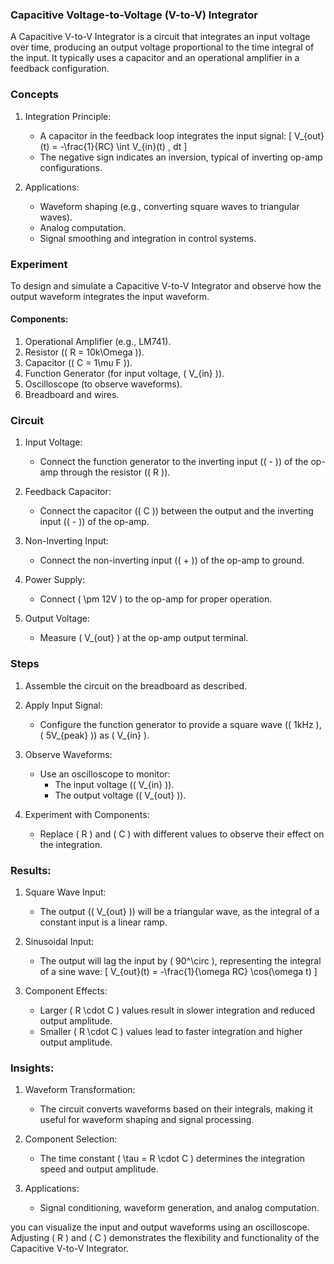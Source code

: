 ### Capacitive Voltage-to-Voltage (V-to-V) Integrator

A Capacitive V-to-V Integrator is a circuit that integrates an input voltage over time, producing an output voltage proportional to the time integral of the input. It typically uses a capacitor and an operational amplifier in a feedback configuration.

### Concepts

1. Integration Principle:
   - A capacitor in the feedback loop integrates the input signal:
     \[
     V_{out}(t) = -\frac{1}{RC} \int V_{in}(t) \, dt
     \]
   - The negative sign indicates an inversion, typical of inverting op-amp configurations.

2. Applications:
   - Waveform shaping (e.g., converting square waves to triangular waves).
   - Analog computation.
   - Signal smoothing and integration in control systems.

### Experiment

To design and simulate a Capacitive V-to-V Integrator and observe how the output waveform integrates the input waveform.

#### Components:

1. Operational Amplifier (e.g., LM741).
2. Resistor (\( R = 10k\Omega \)).
3. Capacitor (\( C = 1\mu F \)).
4. Function Generator (for input voltage, \( V_{in} \)).
5. Oscilloscope (to observe waveforms).
6. Breadboard and wires.

### Circuit

1. Input Voltage:
   - Connect the function generator to the inverting input (\( - \)) of the op-amp through the resistor (\( R \)).

2. Feedback Capacitor:
   - Connect the capacitor (\( C \)) between the output and the inverting input (\( - \)) of the op-amp.

3. Non-Inverting Input:
   - Connect the non-inverting input (\( + \)) of the op-amp to ground.

4. Power Supply:
   - Connect \( \pm 12V \) to the op-amp for proper operation.

5. Output Voltage:
   - Measure \( V_{out} \) at the op-amp output terminal.

### Steps

1. Assemble the circuit on the breadboard as described.

2. Apply Input Signal:
   - Configure the function generator to provide a square wave (\( 1kHz \), \( 5V_{peak} \)) as \( V_{in} \).

3. Observe Waveforms:
   - Use an oscilloscope to monitor:
     - The input voltage (\( V_{in} \)).
     - The output voltage (\( V_{out} \)).

4. Experiment with Components:
   - Replace \( R \) and \( C \) with different values to observe their effect on the integration.

### Results:

1. Square Wave Input:
   - The output (\( V_{out} \)) will be a triangular wave, as the integral of a constant input is a linear ramp.

2. Sinusoidal Input:
   - The output will lag the input by \( 90^\circ \), representing the integral of a sine wave:
     \[
     V_{out}(t) = -\frac{1}{\omega RC} \cos(\omega t)
     \]

3. Component Effects:
   - Larger \( R \cdot C \) values result in slower integration and reduced output amplitude.
   - Smaller \( R \cdot C \) values lead to faster integration and higher output amplitude.

### Insights:

1. Waveform Transformation:
   - The circuit converts waveforms based on their integrals, making it useful for waveform shaping and signal processing.

2. Component Selection:
   - The time constant \( \tau = R \cdot C \) determines the integration speed and output amplitude.

3. Applications:
   - Signal conditioning, waveform generation, and analog computation.

you can visualize the input and output waveforms using an oscilloscope. Adjusting \( R \) and \( C \) demonstrates the flexibility and functionality of the Capacitive V-to-V Integrator.
